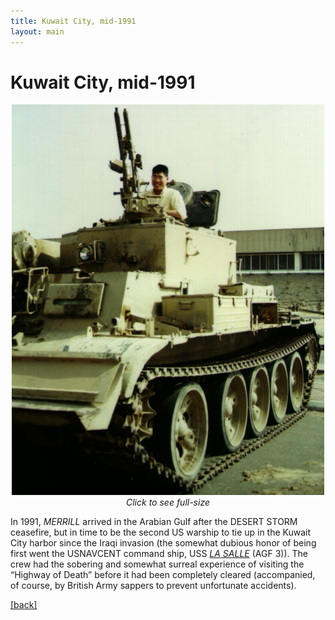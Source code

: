 ```yaml
---
title: Kuwait City, mid-1991
layout: main
---
```

# Kuwait City, mid-1991

<p align="center">
<a href="kc-big.jpg"><img width="500" height="625" src="kc-big.jpg"></a>
<br/><em>Click to see full-size</em>
</p>

In 1991, _MERRILL_ arrived in the Arabian Gulf after the DESERT STORM
ceasefire, but in time to be the second US warship to tie up in the
Kuwait City harbor since the Iraqi invasion (the somewhat dubious
honor of being first went the USNAVCENT command ship, USS
[_LA SALLE_](https://en.wikipedia.org/wiki/USS_La_Salle_(AGF-3)) (AGF
3)).  The crew had the sobering and somewhat surreal experience of
visiting the &ldquo;Highway of Death&rdquo; before it had been
completely cleared (accompanied, of course, by British Army sappers to
prevent unfortunate accidents).

[[back]](navy.html)
